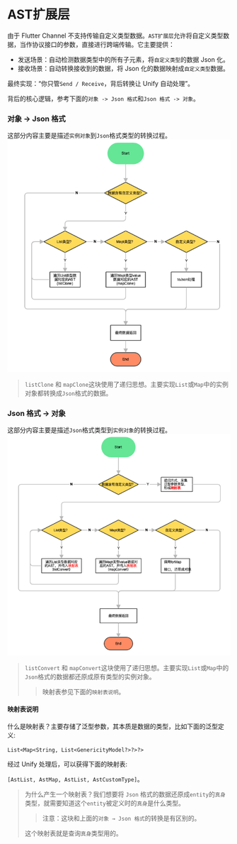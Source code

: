 # AST扩展层

由于 Flutter Channel 不支持传输自定义类型数据。`AST扩展层`允许将自定义类型数据，当作协议接口的参数，直接进行跨端传输。它主要提供：

* 发送场景：自动检测数据类型中的所有子元素，将`自定义类型`的数据 Json 化。
* 接收场景：自动转换接收到的数据，将 Json 化的数据映射成`自定义类型`数据。

最终实现：“你只管`Send / Receive`，背后转换让 Unify 自动处理”。

背后的核心逻辑，参考下面的`对象 -> Json 格式`和`Json 格式 -> 对象`。

### 对象 -> Json 格式
这部分内容主要是描述`实例对象`到`Json`格式类型的转换过程。
<img src="../public/009.png" width="600"/>

> `listClone` 和 `mapClone`这块使用了递归思想。主要实现`List`或`Map`中的实例对象都转换成`Json`格式的数据。

### Json 格式 -> 对象
这部分内容主要是描述`Json`格式类型到`实例对象`的转换过程。
<img src="../public/010.png" width="600"/>

> `listConvert` 和 `mapConvert`这块使用了递归思想。主要实现`List`或`Map`中的`Json`格式的数据都还原成原有类型的实例对象。
>> 映射表参见下面的`映射表说明`。

#### 映射表说明
什么是映射表？主要存储了泛型参数，其本质是数据的类型，比如下面的泛型定义:

`List<Map<String, List<GenericityModel?>?>?>`

经过 Unify 处理后，可以获得下面的映射表: 

`[AstList, AstMap, AstList, AstCustomType]`。

> 为什么产生一个映射表？我们想要将 `Json` 格式的数据还原成`entity`的`真身`类型，就需要知道这个`entity`被定义时的`真身`是什么类型。
>> 注意：这块和上面的`对象 → Json 格式`的转换是有区别的。
>
> 这个映射表就是查询`真身`类型用的。